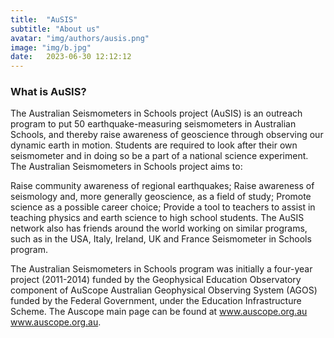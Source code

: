 ```yaml
---
title:  "AuSIS"
subtitle: "About us"
avatar: "img/authors/ausis.png"
image: "img/b.jpg"
date:   2023-06-30 12:12:12
---
```

### What is AuSIS?

The Australian Seismometers in Schools project (AuSIS) is an outreach program to put 50 earthquake-measuring seismometers in Australian Schools, and thereby raise awareness of geoscience through observing our dynamic earth in motion. Students are required to look after their own seismometer and in doing so be a part of a national science experiment. The Australian Seismometers in Schools project aims to:

Raise community awareness of regional earthquakes;
Raise awareness of seismology and, more generally geoscience, as a field of study;
Promote science as a possible career choice;
Provide a tool to teachers to assist in teaching physics and earth science to high school students.
The AuSIS network also has friends around the world working on similar programs, such as in the USA, Italy, Ireland, UK and France Seismometer in Schools program.

The Australian Seismometers in Schools program was initially a four-year project (2011-2014) funded by the Geophysical Education Observatory component of AuScope Australian Geophysical Observing System (AGOS) funded by the Federal Government, under the Education Infrastructure Scheme. The Auscope main page can be found at <a href="https://www.auscope.org.au/" style="color:blue;" target="_blank" rel="noopener noreferrer">www.auscope.org.au</a> www.auscope.org.au.
